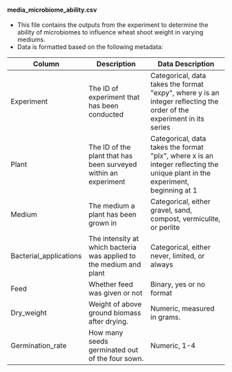 #### media_microbiome_ability.csv

- This file contains the outputs from the experiment to determine the ability of microbiomes to influence wheat shoot weight in varying mediums.
- Data is formatted based on the following metadata:

| **Column**            | **Description**                                                     | **Data Description**                                                                                     |
|-----------------------|---------------------------------------------------------------------|----------------------------------------------------------------------------------------------------------|
| Experiment            | The ID of experiment that has been conducted                        | Categorical, data takes the format "expy", where y is an integer reflecting the order of the experiment in its series | 
| Plant                 | The ID of the plant that has been surveyed within an experiment     | Categorical, data takes the format "plx", where x is an integer reflecting the unique plant in the experiment, beginning at 1|
| Medium                | The medium a plant has been grown in                                | Categorical, either gravel, sand, compost, vermiculite, or perlite                                                    |
| Bacterial_applications | The intensity at which bacteria was applied to the medium and plant | Categorical, either never, limited, or always                                                                         |
| Feed                      | Whether feed was given or not                                                                    | Binary, yes or no format                                                                                                   |
| Dry_weight                       | Weight of above ground biomass after drying.                                                                     |   Numeric, measured in grams.                                                                                                       |
| Germination_rate                       | How many seeds germinated out of the four sown.                                                                    |  Numeric, 1-4                                                                                                        |

